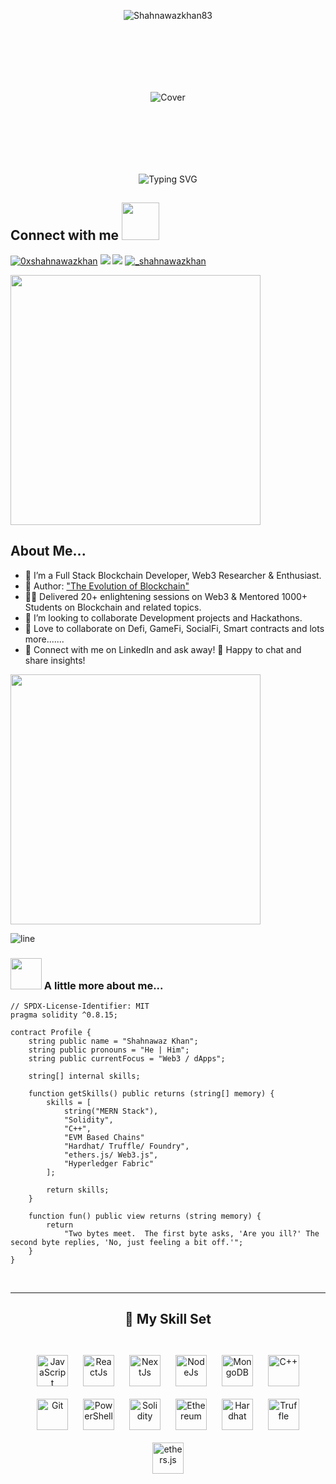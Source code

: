 <p align="center"> <img src="https://komarev.com/ghpvc/?username=Shahnawazkhan83&label=Profile%20views&color=blue&style=for-the-badge&base=10000" alt="Shahnawazkhan83" /> </p>

<p align="center">
<img style="margin: 100px" src="https://www.bing.com/th/id/OGC.81178b47a8598f0c81c4799f2cdd4057?pid=1.7&rurl=https%3a%2f%2fcdn.dribbble.com%2fusers%2f2131993%2fscreenshots%2f4948736%2fthoughtworks-gif_dribbble.gif&ehk=NNfOMQ6dfiA3eWWZAhI73QT3tX1lMjqFSSH4bXYrTAo%3d" alt="Cover">
</p>

<p align="center">
<img src="https://readme-typing-svg.herokuapp.com?size=22&pause=1000&color=0EF75B&center=true&random=false&width=700&lines=Full-Stack+Blockchain+Developer...%F0%9F%91%A8%E2%80%8D%F0%9F%92%BB+;%E2%9B%93%EF%B8%8F+Web3+Enthusiast+%26+Researcher...;%F0%9F%93%96Author%3A+%22The+Evolution+of+Blockchain%22..." alt="Typing SVG" />
</p>


## Connect with me <img src="https://media.giphy.com/media/LnQjpWaON8nhr21vNW/giphy.gif" width="60">


<a href="https://twitter.com/0xshahnawazkhan"><img src="https://img.shields.io/badge/Twitter-1DA1F2?style=for-the-badge&logo=twitter&logoColor=white" alt="0xshahnawazkhan"></a>
<a href="https://www.linkedin.com/in/shahnawaz-khan-web3/"><img src="https://img.shields.io/badge/LinkedIn-0077B5?style=for-the-badge&logo=linkedin&logoColor=white"></a>
<a href="mailto:shahnawaz.khan.iiitranchi@gmail.com"><img src="https://img.shields.io/badge/Gmail-D14836?style=for-the-badge&logo=gmail&logoColor=white"></a>
<a href="https://discordapp.com/users/_shahnawazkhan"><img src="https://img.shields.io/badge/Discord-7289DA?style=for-the-badge&logo=discord&logoColor=white" alt="_shahnawazkhan" ></a>


<img src="https://www.animatedimages.org/data/media/562/animated-line-image-0429.gif" width="400px">

## About Me...

- 🔗 I’m a Full Stack Blockchain Developer, Web3 Researcher & Enthusiast.
- 📖 Author: <a href="https://drive.google.com/file/d/1jd0yo_djP9BZ87W7hnVNhaBpE0In_yj5/view"> "The Evolution of Blockchain" </a>
- 👨‍🏫 Delivered 20+ enlightening sessions on Web3 & Mentored 1000+ Students on Blockchain and related topics.
- 👀 I’m looking to collaborate Development projects and Hackathons.
- 💞️ Love to collaborate on Defi, GameFi, SocialFi, Smart contracts and lots more.......
- 💭 Connect with me on LinkedIn and ask away! 🚀 Happy to chat and share insights!

<img src="https://www.animatedimages.org/data/media/562/animated-line-image-0429.gif" width="400px">

![line](https://cdn.discordapp.com/attachments/842741907720896512/842806312386428948/gif.gif)

### <img src="https://media.giphy.com/media/VgCDAzcKvsR6OM0uWg/giphy.gif" width="50"> A little more about me...

```solidity
// SPDX-License-Identifier: MIT
pragma solidity ^0.8.15;

contract Profile {
    string public name = "Shahnawaz Khan";
    string public pronouns = "He | Him";
    string public currentFocus = "Web3 / dApps";

    string[] internal skills;

    function getSkills() public returns (string[] memory) {
        skills = [
            string("MERN Stack"),
            "Solidity",
            "C++",
            "EVM Based Chains"
            "Hardhat/ Truffle/ Foundry",
            "ethers.js/ Web3.js",
            "Hyperledger Fabric"
        ];

        return skills;
    }

    function fun() public view returns (string memory) {
        return
            "Two bytes meet.  The first byte asks, 'Are you ill?' The second byte replies, 'No, just feeling a bit off.'";
    }
}

```

<br>

---

<div align="center">

## 🤹 My Skill Set

<br>

<img style="margin: 10px" src="https://icons-for-free.com/iff/png/256/command+develop+javascript+language+programming+software+icon-1320165727225308896.png" alt="JavaScript" height="50" />  
<img style="margin: 10px" src="https://icons-for-free.com/iff/png/256/vscode+icons+type+reactjs-1324451469448726104.png" alt="ReactJs" height="50" />
<img style="margin: 10px" src="https://www.svgrepo.com/download/354112/nextjs.svg" alt="NextJs" height="50" />
<img style="margin: 10px" src="https://cdn.freebiesupply.com/logos/thumbs/2x/nodejs-1-logo.png" alt="NodeJs" height="50" />
<img style="margin: 10px" src="https://icons-for-free.com/iff/png/256/MongoDB-1329545826074381322.png" alt="MongoDB" height="50" />
<img style="margin: 10px" src="https://images.vexels.com/media/users/3/166253/isolated/lists/14bc03b7b1c2c4e2656fd4c0a981cbbc-cpp-programming-language-icon.png" alt="C++" height="50" />
<img style="margin: 10px" src="https://cdn.freebiesupply.com/logos/large/2x/git-icon-logo-png-transparent.png" alt="Git" height="50" />
<img style="margin: 10px" src="https://profilinator.rishav.dev/skills-assets/powershell.png" alt="PowerShell" height="50" />
<img style="margin: 10px" src="https://docs.soliditylang.org/en/v0.8.7/_images/logo.svg" alt="Solidity" height="50" />
<img style="margin: 10px" src="https://cdn.freebiesupply.com/logos/large/2x/ethereum-1-logo-png-transparent.png" alt="Ethereum" height="50" />
<img style="margin: 10px" src="https://chainstack.com/wp-content/uploads/2021/12/hardhat.png" alt="Hardhat" height="50" />
<img style="margin: 10px" src="https://trufflesuite.com/assets/logo.png" alt="Truffle" height="50" />
<img style="margin: 10px" src="https://res.cloudinary.com/divzjiip8/image/upload/v1624392472/logos/ethers_blue.png" alt="ethers.js" height="50">

</div>

<br>
<!---
Shahnawazkhan83/Shahnawazkhan83 is a ✨ special ✨ repository because its `README.md` (this file) appears on your GitHub profile.
You can click the Preview link to take a look at your changes.
--->
